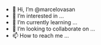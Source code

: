 - 👋 Hi, I’m @marcelovasan
- 👀 I’m interested in ...
- 🌱 I’m currently learning ...
- 💞️ I’m looking to collaborate on ...
- 📫 How to reach me ...

<!---
marcelovasan/marcelovasan is a ✨ special ✨ repository because its `README.md` (this file) appears on your GitHub profile.
You can click the Preview link to take a look at your changes.
--->
